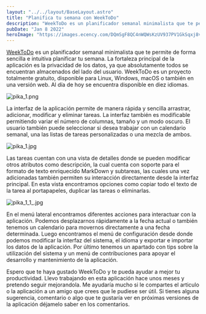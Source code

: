 ```yaml
---
layout: "../../layout/BaseLayout.astro"
title: "Planifica tu semana con WeekToDo"
description: "WeekToDo es un planificador semanal minimalista que te permite de forma sencilla e intuitiva planificar tu semana..."
pubDate: "Jan 8 2022"
heroImage: "https://images.ecency.com/DQmSgF8QC4nWQWsKzUV937PV1GkSqxj8vVevYxYCm4BdfyA/weektodo_es.jpg"
---
```


[WeekToDo](https://weektodo.me) es un planificador semanal minimalista que te permite de forma sencilla e intuitiva planificar tu semana. La fortaleza principal de la aplicación es la privacidad de los datos, ya que absolutamente todos se encuentran almacenados del lado del usuario. WeekToDo es un proyecto totalmente gratuito, disponible para Linux, Windows, macOS o también en una versión web. Al día de hoy se encuentra disponible en diez idiomas.

![pika_1.png](https://images.ecency.com/DQmVpyaRNQBr9oabUDR3J78W7NTUDfiQ2wRtjaTSZ6u23Gz/pika_1.png)

La interfaz de la aplicación permite de manera rápida y sencilla arrastrar, adicionar, modificar y eliminar tareas. La interfaz también es modificable permitiendo variar el número de columnas, tamaño y un modo oscuro. El usuario también puede seleccionar si desea trabajar con un calendario semanal, una las listas de tareas personalizadas o una mezcla de ambos.

![pika_1.jpg](https://images.ecency.com/DQmPig8ssE5zW8hKzDCr7ohcsNHxeTCfTMFDGrSHobLTb38/pika_1.jpg)

Las tareas cuentan con una vista de detalles donde se pueden modificar otros atributos como descripción, la cual cuenta con soporte para el formato de texto enriquecido MarkDown y subtareas, las cuales una vez adicionadas también permiten su interacción directamente desde la interfaz principal. En esta vista encontramos opciones como copiar todo el texto de la tarea al portapapeles, duplicar las tareas o eliminarlas.

![pika_1_1_.jpg](https://images.ecency.com/DQmbbVK4E6areP8TAgqFB5VWHBnMive7HXGrsBVz8pyWQZK/pika_1_1_.jpg)

En el menú lateral encontramos diferentes acciones para interactuar con la aplicación. Podemos desplazarnos rápidamente a la fecha actual o también tenemos un calendario para movernos directamente a una fecha determinada. Luego encontramos el menú de configuración desde donde podemos modificar la interfaz del sistema, el idioma y exportar e importar los datos de la aplicación. Por último tenemos un apartado con tips sobre la utilización del sistema y un menú de contribuciones para apoyar el desarrollo y mantenimiento de la aplicación.

Espero que te haya gustado WeekToDo y te pueda ayudar a mejor tu productividad. Llevo trabajando en esta aplicación hace unos meses y pretendo seguir mejorandola. Me ayudaría mucho si le compartes el articulo o la aplicación a un amigo que crees que le pudiese ser útil. Si tienes alguna sugerencia, comentario o algo que te gustaría ver en próximas versiones de la aplicación déjamelo saber en los comentarios.